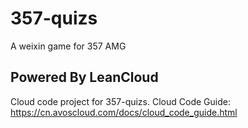 357-quizs
=========

A weixin game for 357 AMG

## Powered By LeanCloud
Cloud code project for 357-quizs. Cloud Code Guide: https://cn.avoscloud.com/docs/cloud_code_guide.html